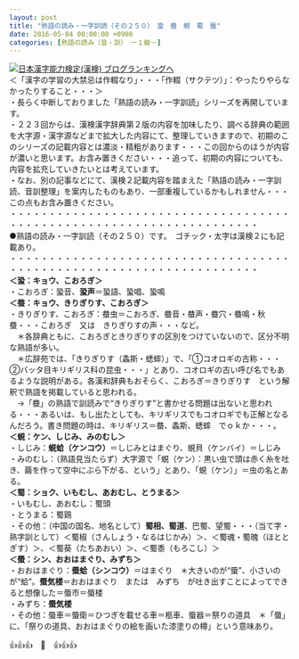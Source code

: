 ```yaml
---
layout: post
title: "熟語の読み・一字訓読（その２５０）　蛩　蛬　蜆　蜀　蜃"
date: 2016-05-04 00:00:00 +0900
categories: [熟語の読み（音・訓）　ー１級－]
---
```


[![](/syuusyuu9701/assets/images/熟語の読み・一字訓読（その２５０）-蛩-蛬-蜆-蜀-蜃-br_c_3028_1.gif)](http://blog.with2.net/link.php?1659096:3028 "日本漢字能力検定(漢検) ブログランキングへ")[日本漢字能力検定(漢検) ブログランキングへ](http://blog.with2.net/link.php?1659096:3028)  
＜「漢字の学習の大禁忌は作輟なり」・・・「作輟（サクテツ）」：やったりやらなかったりすること・・・＞  
・長らく中断しておりました「熟語の読み・一字訓読」シリーズを再開しています。  
・２２３回からは、漢検漢字辞典第２版の内容を加味したり、調べる辞典の範囲を大字源・漢字源などまで拡大した内容にて、整理していきますので、初期のこのシリーズの記載内容とは濃淡・精粗があります・・・この回からのほうが内容が濃いと思います。お含み置きください・・・追って、初期の内容についても、内容を拡充していきたいとは考えています。  
・なお、別の記事などにて、漢検２記載内容を踏まえた「熟語の読み・一字訓読、音訓整理」を案内したものもあり、一部重複しているかもしれません・・・この点もお含み置きください。  
・・・・・・・・・・・・・・・・・・・・・・・・・・・・・・・・・・・・・・・・・・・・・・・・・・・・・・・・・・・・・・・・・・・・  
●熟語の読み・一字訓読（その２５０）です。　ゴチック・太字は漢検２にも記載あり。  
・・・・・・・・・・・・・・・・・・・・・・・・・・・・・・・・・・・・・・・・・・・・・・・・・・・・・・・・・・・・・・・・・・・・  
**＜蛩：キョウ、こおろぎ＞**  
・こおろぎ：蛩音、**蛩声**＝蛩語、蛩唱、蛩鳴  
**＜蛬：キョウ、きりぎりす、こおろぎ＞**  
・きりぎりす、こおろぎ：蛬虫＝こおろぎ、蛬音・蛬声・蛬穴・蛬鳴・秋蛬・・・こおろぎ　又は　きりぎりすの声・・・など。  
　＊各辞典ともに、こおろぎときりぎりすの区別をつけていないので、区分不明な熟語が多い。  
　＊広辞苑では、「きりぎりす（螽斯・蟋蟀）」で、「①コオロギの古称・・・　②バッタ目キリギリス科の昆虫・・・」とあり、コオロギの古い呼び名でもあるような説明がある。各漢和辞典もおそらく、こおろぎ＝きりぎりす　という解釈で熟語を掲載していると思われる。  
　→「蛬」の熟語で訓読みで“きりぎりす”と書かせる問題は出ないと思われる・・・あるいは、もし出たとしても、キリギリスでもコオロギでも正解となるんだろう。書き問題の時は、キリギリス＝蛬、螽斯、蟋蟀　でｏｋか・・・。  
**＜蜆：ケン、しじみ、みのむし＞**  
・しじみ：**蜆蛤（ケンコウ）**＝しじみとはまぐり、蜆貝（ケンバイ）＝しじみ  
・みのむし：（熟語見当たらず）大字源で「蜆（ケン）：黒い虫で頭は赤く糸を吐き、繭を作って空中にぶら下がる、という」とあり、「蜆（ケン）」＝虫の名とある。  
**＜蜀：ショク、いもむし、あおむし、とうまる＞**  
・いもむし、あおむし：蜀頭  
・とうまる：蜀鶏  
・その他：（中国の国名、地名として）**蜀相、蜀道**、巴蜀、望蜀・・・（当て字・熟字訓として）＜蜀椒（さんしょう・なるはじかみ）＞、＜蜀魂・蜀魄（ほととぎす）＞、＜蜀葵（たちあおい）＞、＜蜀黍（もろこし）＞  
**＜蜃：シン、おおはまぐり、みずち＞**  
・おおはまぐり：**蜃蛤（シンコウ）**＝はまぐり　＊大きいのが“蜃”、小さいのが“蛤”。**蜃気楼**＝おおはまぐり　または　みずち　が吐き出すことによってできると想像した＝蜃市＝蜃楼  
・みずち：**蜃気楼**  
・その他：蜃車＝蜃衛＝ひつぎを載せる車＝柩車、蜃器＝祭りの道具　＊「蜃」に、「祭りの道具、おおはまぐりの絵を画いた漆塗りの樽」という意味あり。  
  
👍👍👍　🐒　👍👍👍  
